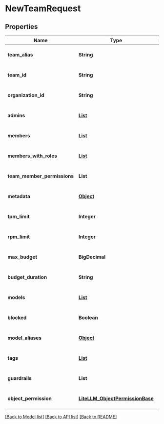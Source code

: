 # NewTeamRequest
## Properties

| Name | Type | Description | Notes |
|------------ | ------------- | ------------- | -------------|
| **team\_alias** | **String** |  | [optional] [default to null] |
| **team\_id** | **String** |  | [optional] [default to null] |
| **organization\_id** | **String** |  | [optional] [default to null] |
| **admins** | [**List**](AnyType.md) |  | [optional] [default to []] |
| **members** | [**List**](AnyType.md) |  | [optional] [default to []] |
| **members\_with\_roles** | [**List**](Member.md) |  | [optional] [default to []] |
| **team\_member\_permissions** | **List** |  | [optional] [default to null] |
| **metadata** | [**Object**](.md) |  | [optional] [default to null] |
| **tpm\_limit** | **Integer** |  | [optional] [default to null] |
| **rpm\_limit** | **Integer** |  | [optional] [default to null] |
| **max\_budget** | **BigDecimal** |  | [optional] [default to null] |
| **budget\_duration** | **String** |  | [optional] [default to null] |
| **models** | [**List**](AnyType.md) |  | [optional] [default to []] |
| **blocked** | **Boolean** |  | [optional] [default to false] |
| **model\_aliases** | [**Object**](.md) |  | [optional] [default to null] |
| **tags** | [**List**](AnyType.md) |  | [optional] [default to null] |
| **guardrails** | **List** |  | [optional] [default to null] |
| **object\_permission** | [**LiteLLM_ObjectPermissionBase**](LiteLLM_ObjectPermissionBase.md) |  | [optional] [default to null] |

[[Back to Model list]](../README.md#documentation-for-models) [[Back to API list]](../README.md#documentation-for-api-endpoints) [[Back to README]](../README.md)

